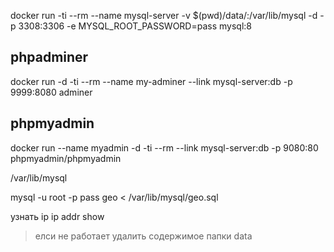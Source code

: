 docker run -ti --rm --name mysql-server -v $(pwd)/data/:/var/lib/mysql -d -p 3308:3306 -e MYSQL_ROOT_PASSWORD=pass mysql:8

## phpadminer
docker run -d -ti --rm --name my-adminer --link mysql-server:db -p 9999:8080 adminer


## phpmyadmin
docker run --name myadmin -d -ti --rm --link mysql-server:db -p 9080:80 phpmyadmin/phpmyadmin


/var/lib/mysql

mysql -u root -p pass geo < /var/lib/mysql/geo.sql


узнать ip
ip addr show

> елси не работает удалить содержимое папки data
